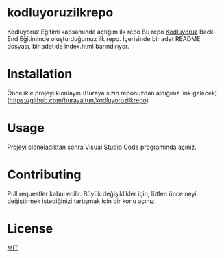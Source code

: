 # kodluyoruzilkrepo
Kodluyoruz Eğitimi kapsamında açtığım ilk repo
Bu repo [Kodluyoruz](https://kodluyoruz.org/) Back-End Eğitiminde oluşturduğumuz ilk repo. İçerisinde bir adet README dosyası, bir adet de index.html barındırıyor.

# Installation
Öncelikle projeyi klonlayın.(Buraya sizin reponuzdan aldığınız link gelecek)
(https://github.com/burayaltun/kodluyoruzilkrepo)

# Usage
Projeyi cloneladıktan sonra Visual Studio Code programında açınız.
[](https://raw.githubusercontent.com/Kodluyoruz/taskforce/main/git/odev1/figures/github.png)

# Contributing
Pull requestler kabul edilir. Büyük değişiklikler için, lütfen önce neyi değiştirmek istediğinizi tartışmak için bir konu açınız.

# License
[MIT](https://choosealicense.com/licenses/mit/)


